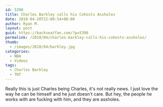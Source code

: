 ```yaml
---
id: 5398
title: Charles Barkley calls his Cohosts Assholes
date: 2010-04-20T22:09:54+00:00
author: Ryan M.
layout: post
guid: https://backseatfan.com/?p=5398
permalink: /2010/04/charles-barkley-calls-his-cohosts-assholes/
thumb:
  - /images/2010/04/barkley.jpg
categories:
  - NBA
  - Videos
tags:
  - Charles Barkley
  - TNT
---
```


<div class="entry">
  <p>
  </p>

  <p>
    Really this is just Charles being Charles, it's not really news. I just love the way he can be himself and he just doesn't care. But hey, the people he works with are fucking with him, and they are assholes.
  </p>
</div>
